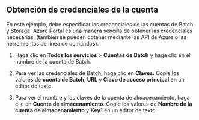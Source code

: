 ## <a name="get-account-credentials"></a>Obtención de credenciales de la cuenta

En este ejemplo, debe especificar las credenciales de las cuentas de Batch y Storage. Azure Portal es una manera sencilla de obtener las credenciales necesarias. (también se pueden obtener mediante las API de Azure o las herramientas de línea de comandos).

1. Haga clic en **Todos los servicios** > **Cuentas de Batch** y haga clic en el nombre de la cuenta de Batch.

2. Para ver las credenciales de Batch, haga clic en **Claves**. Copie los valores de **cuenta de Batch**, **URL** y **Clave de acceso principal** en un editor de texto.

3. Para ver el nombre y las claves de la cuenta de almacenamiento, haga clic en **Cuenta de almacenamiento**. Copie los valores de **Nombre de la cuenta de almacenamiento** y **Key1** en un editor de texto.